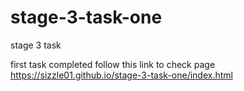 # stage-3-task-one
stage 3 task

first task completed follow this link to check page https://sizzle01.github.io/stage-3-task-one/index.html
